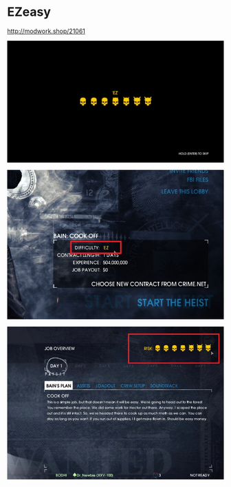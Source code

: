 # EZeasy
http://modwork.shop/21061

![ScreenShot](01.jpg)

![ScreenShot](02.jpg)

![ScreenShot](03.jpg)
